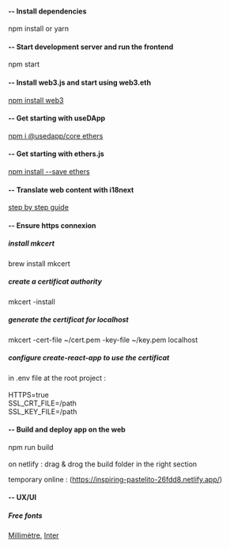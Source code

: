 #### -- Install dependencies

npm install or yarn

#### -- Start development server and run the frontend

npm start

#### -- Install web3.js and start using web3.eth

[npm install web3](https://web3js.readthedocs.io/en/v1.8.0/getting-started.html#adding-web3-js)

#### -- Get starting with useDApp

[npm i @usedapp/core ethers](https://usedapp-docs.netlify.app/docs/)

#### -- Get starting with ethers.js

[npm install --save ethers](https://docs.ethers.io/v5/single-page/)

#### -- Translate web content with i18next

[step by step guide](https://react.i18next.com/legacy-v9/step-by-step-guide)

#### -- Ensure https connexion
##### install mkcert
brew install mkcert

##### create a certificat authority
mkcert -install

##### generate the certificat for localhost
mkcert -cert-file ~/cert.pem -key-file ~/key.pem localhost


##### configure create-react-app to use the certificat
in .env file at the root project :<br /><br />
HTTPS=true<br />
SSL_CRT_FILE=/path<br />
SSL_KEY_FILE=/path<br />

#### -- Build and deploy app on the web

npm run build<br /><br />
on netlify : drag & drog the build folder in the right section


temporary online : (https://inspiring-pastelito-26fdd8.netlify.app/)

#### -- UX/UI
##### Free fonts

[Millimètre](https://velvetyne.fr/), 
[Inter](https://fonts.google.com/specimen/Inter)
